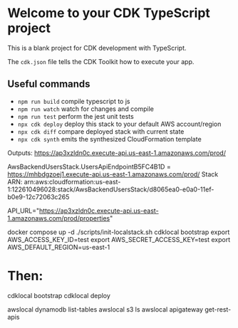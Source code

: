 # Welcome to your CDK TypeScript project

This is a blank project for CDK development with TypeScript.

The `cdk.json` file tells the CDK Toolkit how to execute your app.

## Useful commands

- `npm run build` compile typescript to js
- `npm run watch` watch for changes and compile
- `npm run test` perform the jest unit tests
- `npx cdk deploy` deploy this stack to your default AWS account/region
- `npx cdk diff` compare deployed stack with current state
- `npx cdk synth` emits the synthesized CloudFormation template

Outputs:
https://ap3xzldn0c.execute-api.us-east-1.amazonaws.com/prod/

AwsBackendUsersStack.UsersApiEndpointB5FC4B1D = https://mhbdgzoej1.execute-api.us-east-1.amazonaws.com/prod/
Stack ARN:
arn:aws:cloudformation:us-east-1:122610496028:stack/AwsBackendUsersStack/d8065ea0-e0a0-11ef-b0e9-12c72063c265

API_URL="https://ap3xzldn0c.execute-api.us-east-1.amazonaws.com/prod/properties"

docker compose up -d
./scripts/init-localstack.sh
cdklocal bootstrap
export AWS_ACCESS_KEY_ID=test
export AWS_SECRET_ACCESS_KEY=test
export AWS_DEFAULT_REGION=us-east-1

# Then:

cdklocal bootstrap
cdklocal deploy

awslocal dynamodb list-tables
awslocal s3 ls
awslocal apigateway get-rest-apis
